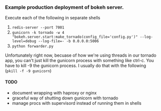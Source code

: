 ### Example production deployment of bokeh server.

Execute each of the following in separate shells

1.  `redis-server --port 7001`
2.  `gunicorn -k tornado -w 4 "bokeh.server.start:make_tornado(config_file='config.py')" --log-level=debug --log-file=- -b 0.0.0.0:5006`
3.  `python forwarder.py`

Unfortunately right now, becuase of how we're using threads in our tornado app, you can't just kill the gunicorn process with something like ctrl-c.  You have to kill -9 the gunicorn process.  I usually do that with the following (`pkill -f -9 gunicorn`)

#### TODO
- document wrapping with haproxy or nginx
- graceful way of shutting down gunicorn with tornado
- manage procs with supervisord instead of running them in shells
